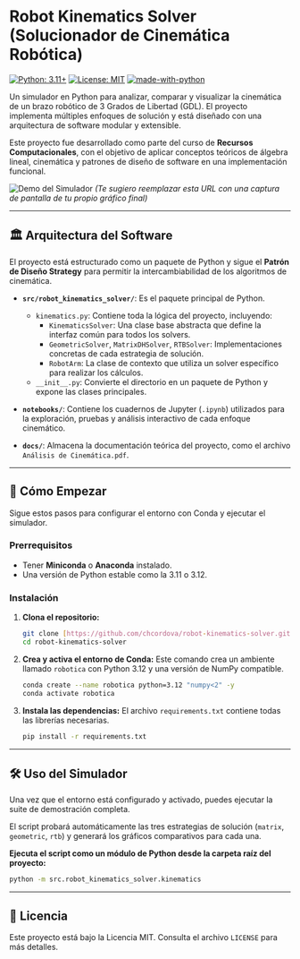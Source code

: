 # Robot Kinematics Solver (Solucionador de Cinemática Robótica)

[![Python: 3.11+](https://img.shields.io/badge/Python-3.11+-blue.svg)](https://www.python.org/)
[![License: MIT](https://img.shields.io/badge/License-MIT-yellow.svg)](https://opensource.org/licenses/MIT)
[![made-with-python](https://img.shields.io/badge/Made%20with-Python-1f425f.svg)](https://www.python.org/)

Un simulador en Python para analizar, comparar y visualizar la cinemática de un brazo robótico de 3 Grados de Libertad (GDL). El proyecto implementa múltiples enfoques de solución y está diseñado con una arquitectura de software modular y extensible.

Este proyecto fue desarrollado como parte del curso de **Recursos Computacionales**, con el objetivo de aplicar conceptos teóricos de álgebra lineal, cinemática y patrones de diseño de software en una implementación funcional.

![Demo del Simulador](https://i.imgur.com/g8e1O7U.jpg) 
*(Te sugiero reemplazar esta URL con una captura de pantalla de tu propio gráfico final)*

---

## 🏛️ Arquitectura del Software

El proyecto está estructurado como un paquete de Python y sigue el **Patrón de Diseño Strategy** para permitir la intercambiabilidad de los algoritmos de cinemática.

* **`src/robot_kinematics_solver/`**: Es el paquete principal de Python.
    * `kinematics.py`: Contiene toda la lógica del proyecto, incluyendo:
        * `KinematicsSolver`: Una clase base abstracta que define la interfaz común para todos los solvers.
        * `GeometricSolver`, `MatrixDHSolver`, `RTBSolver`: Implementaciones concretas de cada estrategia de solución.
        * `RobotArm`: La clase de contexto que utiliza un solver específico para realizar los cálculos.
    * `__init__.py`: Convierte el directorio en un paquete de Python y expone las clases principales.

* **`notebooks/`**: Contiene los cuadernos de Jupyter (`.ipynb`) utilizados para la exploración, pruebas y análisis interactivo de cada enfoque cinemático.

* **`docs/`**: Almacena la documentación teórica del proyecto, como el archivo `Análisis de Cinemática.pdf`.

---

## 🚀 Cómo Empezar

Sigue estos pasos para configurar el entorno con Conda y ejecutar el simulador.

### Prerrequisitos

* Tener **Miniconda** o **Anaconda** instalado.
* Una versión de Python estable como la 3.11 o 3.12.

### Instalación

1.  **Clona el repositorio:**
    ```sh
    git clone [https://github.com/chcordova/robot-kinematics-solver.git](https://github.com/chcordova/robot-kinematics-solver.git)
    cd robot-kinematics-solver
    ```

2.  **Crea y activa el entorno de Conda:**
    Este comando crea un ambiente llamado `robotica` con Python 3.12 y una versión de NumPy compatible.
    ```sh
    conda create --name robotica python=3.12 "numpy<2" -y
    conda activate robotica
    ```

3.  **Instala las dependencias:**
    El archivo `requirements.txt` contiene todas las librerías necesarias.
    ```sh
    pip install -r requirements.txt
    ```

---

## 🛠️ Uso del Simulador

Una vez que el entorno está configurado y activado, puedes ejecutar la suite de demostración completa.

El script probará automáticamente las tres estrategias de solución (`matrix`, `geometric`, `rtb`) y generará los gráficos comparativos para cada una.

**Ejecuta el script como un módulo de Python desde la carpeta raíz del proyecto:**

```sh
python -m src.robot_kinematics_solver.kinematics
```

---

## 📄 Licencia

Este proyecto está bajo la Licencia MIT. Consulta el archivo `LICENSE` para más detalles.